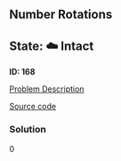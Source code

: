 ## Number Rotations

## State: :cloud: **Intact**

**ID: 168**

[Problem Description](https://projecteuler.net/problem=168)

[Source code](main.cpp)

### Solution
0